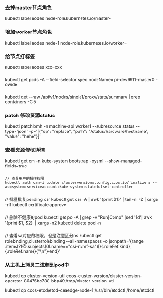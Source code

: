 
### 去掉master节点角色
kubectl label nodes <your-node-name> node-role.kubernetes.io/master-

### 增加worker节点角色
kubectl label nodes node-1 node-role.kubernetes.io/worker=

### 给节点打标签
kubectl label nodes <your-node-name> xxx=xxx

###
kubectl get pods -A --field-selector spec.nodeName=ipi-dev6911-master0 -owide

###
kubectl get --raw /api/v1/nodes/single1/proxy/stats/summary | grep containers -C 5

### patch 修改资源status
kubectl patch bmh -n machine-api worker1 --subresource status --type='json' -p='[{"op": "replace", "path": "/status/hardware/hostname", "value": "hehe"}]'

### 查看资源修改详情
kubectl get cm -n kube-system bootstrap -oyaml --show-managed-fields=true

###
```azure
// 查看用户的操作权限
kubectl auth can-i update clusterversions.config.ccos.io/finalizers --as=system:serviceaccount:kube-system:statefulset-controller
```

###
// 批量批复pending csr
kubectl get csr -A | awk '{print $1}' |  tail -n +2 | xargs -n1 kubectl certificate approve


### 
// 删除不健康的pod
kubectl get po -A | grep -v "Run\|Comp" |sed '1d'| awk '{print $1, $2}' | xargs -n2 kubectl delete pod  -n

###
// 查看sa对应的权限，但是注意区分ns
kubectl get rolebinding,clusterrolebinding --all-namespaces -o jsonpath='{range .items[?(@.subjects[0].name=="csi-nvmf-sa")]}{.roleRef.kind},{.roleRef.name}{"\n"}{end}'


### 从主机上拷贝二进制到pod中
kubectl cp cluster-version-util ccos-cluster-version/cluster-version-operator-86475bc788-bbp49:/tmp/cluster-version-util

kubectl cp ccos-etcd/etcd-ceaedge-node-1:/usr/bin/etcdctl /home/etcdctl